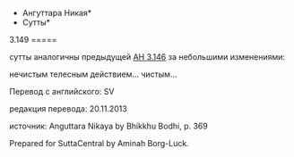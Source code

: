 * Ангуттара Никая*
* Сутты*

3\.149
\=\=\=\=\=

сутты аналогичны предыдущей [АН 3\.146](/an3\.146/ru/sv) за небольшими изменениями:

нечистым телесным действием… чистым…

Перевод с английского: SV

редакция перевода: 20\.11\.2013

источник: Anguttara Nikaya by Bhikkhu Bodhi, p\. 369

Prepared for SuttaCentral by Aminah Borg\-Luck\.